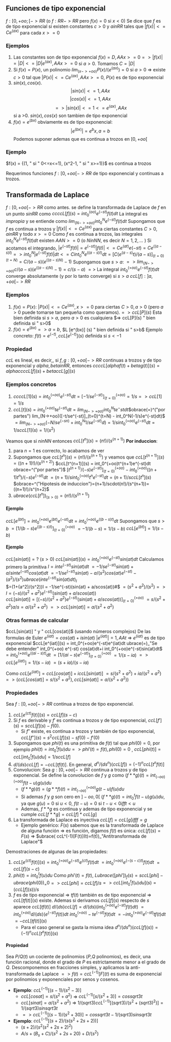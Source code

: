 ## Funciones de tipo exponencial
$f : [0, +oo;[ -> RR$ (o $f: RR->RR$ pero $f(x)=0$ si $x<0$)
Se dice que $f$ es de tipo exponencial si existen constantes $c>0$ y $a in RR$ tales que $|f(x)| <= Ce^(ax)$ para cada $x >=0$

### Ejemplos
1. Las constantes son de tipo exponencial $f(x)=D, AA x>=0 => |f(x)|=|D| <= |D| e^(ax), AAx>=0$   si $a>0$. Tomamos $C=|D|$
2. Si $f(x)=P(x)$, un polinomio $lim_(x->+oo)P(x)/(e^(ax))=0$ si $a>0$ => existe $c>0$ tal que $|P(x)| <=Ce^(ax), AAx>=0$, $P(x)$ es de tipo exponencial
3. $sin(x), cos(x).$ $$ |sin(x)| <=1, AAx $$ $$|cos(x)| <=1, AAx$$ $$ => |sin(x)| <= 1 <= e^(ax), AAx$$ si a >0. $sin(x), cos(x)$ son tambien de tipo exponencial
4. $f(x) = e^(bx)$ obviamente es de tipo exponencial: $$|e^(bx)| = e^bx, a = b $$ 
Podemos suponer ademas que es continua a trozos en $[0, +oo[$ 
### Ejemplo
$f(x) = {(1, " si " 0<=x<=1), (x^2-1, " si " x>=1)}$
es continua a trozos

Requerimos funciones $f:[0,+oo[ -> RR$ de tipo exponencial y continuas a trozos.

## Transformada de Laplace
$f: [0, +oo[->RR$ como antes. se define la transformada de Laplace de $f$ en un punto $s in RR$ como $cc ccL[f](s)=int_0^(oo)e^(-st)f(t)dt$ 
La integral es *impropia* y se entiende como $lim_(N->+oo) int_0^Ne^(-st)f(t)dt$ 
Supongamos que $f$ es continua a trozos y $|f(x)| <= Ce^(ax)$ para ciertas constantes $C>0, a in RR$ y todo $x>=0$ 
Como $f$ es continua a trozos, las integrales $int_0^N e^(-st)f(t)dt$ existen $AA N>=0$ (o $N in NN$, es decir $N=1,2,...$ )
Si acotamos el integrando, $|e^(-st)f(t)| = e^(-st) |f(t)| <= Ce^(at)e(-st)=Ce^((a-s)t) => int_0^N |e^(-st)f(t)|dt <= C int_0^Ne^((a-s)t)dt = [C(e^(a-s)t)/(a-s)]_(t=0)^(t=N) = C/(a-s)(e^((a-s)N) -1)$
Supongamos que $s>a$: 
$=> lim_(N->+oo)c/(a-s)(e^((a-s)N)-1) = c/(s-a)$
$=>$ La integral $int_0^(+oo) e^(-st)f(t)dt$ converge absolutamente (y por lo tanto converge) si $s>a$ $ccL[f]: ] a, +oo [  -> RR$ 

### Ejemplos
1. $f(x) = P(x)$: $|P(x)| <= Ce^(ax), x>=0$ para ciertas $C>0, a>0$ (pero $a>0$ puede tomarse tan pequeña como queramos).$=>  ccL[P](s)$ Esta bien definida si $s>a$, pero $a>0$ es cualquiera $=> ccL[P](s) " bien definida si " s>0$
2. $f(x)=e^(bx) => a=b$,  $L [e^(bx)] (s) " bien definida si " s>b$
Ejemplo concreto: $f(t)=e^(-t),  ccL[e^(-t)](s)$ definida si $s< -1$ 

### Propiedad
$ccL$ es lineal, es decir,, si $f,g: [0, +oo[->RR$ continuas a trozos y de tipo exponencial y $alpha, beta in RR$, entonces $cc ccL[alphaf(t)+betag(t)](s)=alphacc ccL[f](s) + beta ccL[g](s)$ 

### Ejemplos concretos
1. $cc ccL[1](s)=int_0^(+oo)e^(-st)dt=[-1/se^(-st)]_(t=0)^(+oo) = 1/s =>  ccL[1] = 1/s$ 
2. $ccL[t](s) = int_0^(+oo)te^(-st) dt = lim_(N->+oo)int_0^Nte^-stdt$$obrace(=)^("por partes") lim_(N->+oo)([-t/se^(-st)]_(t=0)^(t=N) - int_0^N(-1/s)e^(-st)dt)$ $= lim_(N->+oo)(-N/se^(-sn)+int_0^N1/se^(-st)d)$$=1/sint_0^(+oo)e^(-st)dt=1/s ccL[1](s) = 1/(s^2)$

Veamos que si $n in NN$ entonces $ccL[t^n](s)=(n!)/(s^(n+1))$ 
**Por induccion**:
1. para $n=1$ es correcto, lo acabamos de ver
2. Supongamos que $ccL[t^n](s) = (n!)/(s^(n+1))$ y veamos que $ccL[t^(n+1)](s)=((n+1)!)/(s^(n+2))$ $ccL[t^(n+1)](s) = int_0^(+oo)t^(n+1)e^(-st)dt obrace=^("por partes")$ $[t^(n+1)/(-s)e^(-st)]_(t=0)^(+oo) - int_0^(+oo)((n+1)t^n)/(-s)e^(-st)dt$  $=(n+1)/s int_0^(+oo)t^ne^(-st)dt=(n+1)/s ccL[t^n](s)$ $obrace=^("Hipotesis de induccion")=(n+1)/scdot(n!)/(s^(n+1))=((n+1)!)/s^(n+2)$ 
3. $ubrace( ccL[t^n])_(s>0) = (n!)/(s^(n+1))$

#### Ejemplo
$ccL[e^(bt)] = int_0^(+oo)e^(bt)e^(-st)dt=int_0^(+oo)e^((b-s)t)dt$ 
Supongamos que $s>b$ 
$= [1/(b-s)e^((b-s)t)]^(+oo)_(t=0)$
$=-1/(b-s)=1/(s-b)$
$ccL[e^(bt)]=1/(s-b)$

#### Ejemplo
$ccL[sin(at)] = ?$ ($s>0$)
$ccL[sin(at)](s) = int_0^(+oo)e^(-st)sin(at)dt$
Calculamos primero la primitiva
$I = inte^(-st)sin(at)dt$
$=-1/se^(-st)sin(at)+a/s inte^(-st)cos(at)dt$
$= -1/se^(-st)sin(at)-a/(s^2)cos(at)e^(-st)-(a^2)/(s^2) ubrace(inte^(-st)sin(at)dt)_I$  
$=(1+(a^2)/(s^2))I = -1/se^(-st)(sin(at) + a/scos(at))#$
$= (s^2+a^2)/(s^2) => I = (-s)/(s^2+a^2)e^(-st)(sin(at)+a/s cos(at))$  
$ccL[sin(at)] = [(-s)/(s^2+a^2)e^(-st)(sin(at) + a/s cos(at))]_(t=0)^(+oo)$ 
$= s/(s^2+a^2)a/s=a/(s^2+a^2)$ 
$=> ccL[sin(at)]=a/(s^2+a^2)$ 
### Otras formas de calcular
$ccL[sin(at)] " y "  ccL[cos(at)]$ 
(usando números complejos)
De las formulas de Euler
$e^(iat) = cos(at) + isin(at)$ 
$|e^(iat)|=1, AA t$ 
=> $e^(iat)$ es de tipo exponencial
$ccL[e^(iat)](s) = int_0^(+oo)e^(-st)e^(iat)dt ubrace(=)_"Se debe entender" int_0^(+oo) e^(-st) cos(at)dt+i int_0^(+oo)e^(-st)sin(at)dt$ 
$= int_0^(+oo) e^((ai-s)t)dt$
$=[1/(ai-s)e^(-st)]_(t=0)^(+oo)$ 
$=1/(s-ia)$
$=> ccL[e^(iat)]=1/(s-ia)$
$=(s+ia)/(s-ia)$

Como $ccL[e^(iat)] =  ccL[cos(at)] +i ccL[sin(at)]$ 
$=s/(s^2+a^2) + i a/(s^2 + a^2)$
$=> {( ccL[cos(at)]=s/(s^2+a^2),  ccL[sin(at)]=a/(s^2+a^2))}$  
### Propiedades
Sea $f:[0,+oo[->RR$ continua a trozos de tipo exponencial.
1. $ccL[e^(ct)f(t)](s)= ccL[f](s-c)$
2. Si $f$ es derivable y $f'$ es continua a trozos y de tipo exponencial, $ccL[f'](s)=s ccL[f](s)-f(0)$. 
	- Si $f''$ existe, es continua a trozos y también de tipo exponencial, $ccL[f''](s) = s^2  ccL[f](s)-s f(0)-f'(0)$ 
3. Supongamos que $phi(t)$ es una primitiva de $f(t)$ tal que $phi(0)=0$, por ejemplo $phi(t)=int_0^tf(u)du => phi'(t)=f(t), phi(0)=0$ , $ccL[phi(t)]= ccL[int_0^tf(u)du]=1/s  ccL[f]$ 
4. $d/(ds)  ccL[f]=- ccL[tf(t)]$. En general, $d^n/(ds^n)( ccL[f])=(-1)^n ccL[t^nf(t)]$ 
5. Convolucion: Sea $g:[0,+oo[->RR$ continua a trozos y de tipo exponencial. Se define la convolucion de $f$ y $g$ como $(f ** g)(t)=int_(-oo)^(+oo)f(t-u)g(u)du$ 
	- $(f**g)(t)=(g**f)(t)=int_(-oo)^(+oo)g(t-u)f(u)du$ 
	- Si ademas $f$ y $g$ son cero en $]-oo,0[$ $(f**g)(t)=int_0^tf(t-u)g(u)du$, ya que $g(u)=0$ si $u<0$, $f(t-u)=0$ si $t-u<0 iff t<u$
	- Ademas, $f**g$ es continua y ademas de tipo exponencial y se cumple $ccL[f**g]= ccL[f]* ccL[g]$ 
6. La transformada de Laplace es inyectiva $ccL[f]= ccL[g]ifff=g$ 
	- Ejemplo genérico: $F(s)$ sabemos que es la transformada de Laplace de alguna función => es función, digamos $f(t)$ es única: $ccL[f](s)=F(s)$ => $ubrace( ccL^(-1)[F(t)](t)=f(t))_"Antitransformada de Laplace"$ 

Demostraciones de algunas de las propiedades: 
1. $ccL[e^(ct)f(t)](s)=int_0^(+oo)e^(-st)e^(ct)f(t)dt$ $=int_0^(+oo)e^(-(s-c)t)f(t)dt$ $= ccL[f](s-c)$  
3. $phi(t)=int_0^tf(u)du$ Como $phi'(t)=f(t)$, $Lubrace([phi'])_f(s)=s  ccL[phi]-ubrace(phi(0))_=0$$=> ccL[phi]= ccL[f]/s$$=> ccL[int_0^tf(u)du](s)=( ccL[f](s))/s$ 
4.  $f$ es de tipo exponencial => $tf(t)$ también es de tipo exponencial => $ccL[tf(t)](s)$ existe. Ademas si derivamos $ccL[f](s)$ respecto de $s$ aparece $ccL[tf(t)]$ $d/(ds) ccL[f]=d/(ds)(int_0^(+oo)e^(-st) f(t)dt)$ $=int_0^(+oo)d/(ds)(e^(-st)f(t))dt$ $int_0^(+oo)-te^(-st)f(t)dt$ $=-int_0^(+oo)e^(-st)tf(t)dt$ $=- ccL[tf(t)](s)$ 
	- Para el caso general se gasta la misma idea $d^n/(ds^n)( ccL[f](s))=(-1)^n ccL[t^nf(t)](s)$ 

#### Propiedad
Sea $P/Q(t)$ un cociente de polinomios ($P$,$Q$ polinomios), es decir, una función racional, donde el grado de $P$ es estrictamente menor a el grado de $Q$. Descomponemos en fracciones simples, y aplicamos la anti-transformada de Laplace $=>f(t)= ccL^(-1)[F](t)$ es suma de exponencial por polinomios y exponenciales por senos y cosenos.
- **Ejemplo**: $ccL^(-1)[(s-1)/(s^2-3)]$ 
	- $ccL[cosat]=s/(s^2+a^2)$ => $ccL^(-1)[s/(s^2+3)]=cossqrt3t$
	- $ccL[sinat]=a/(s^2+a^2)$ => $1/(sqrt3) ccL^(-1)[(sqrt3)/(s^2+(sqrt3)^2)]=1/(sqrt3)sinsqrt3t$ 
	- $=>ccL^(-1)[(s-1)/(s^2+30)]=cossqrt3t-1/(sqrt3)sinsqrt3t$ 
- **Ejemplo**: $ccL^(-1)[(s+2)/(s(s^2+2s+2))]$
	- $(s+2)/(s^2(s^2+2s+2)^2)$
	- $A/s+(B_s+C)/(s^2+2s+20)+D/(s^2)$
